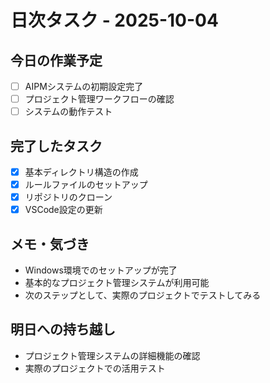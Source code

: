 # 日次タスク - 2025-10-04

## 今日の作業予定
- [ ] AIPMシステムの初期設定完了
- [ ] プロジェクト管理ワークフローの確認
- [ ] システムの動作テスト

## 完了したタスク
- [x] 基本ディレクトリ構造の作成
- [x] ルールファイルのセットアップ
- [x] リポジトリのクローン
- [x] VSCode設定の更新

## メモ・気づき
- Windows環境でのセットアップが完了
- 基本的なプロジェクト管理システムが利用可能
- 次のステップとして、実際のプロジェクトでテストしてみる

## 明日への持ち越し
- プロジェクト管理システムの詳細機能の確認
- 実際のプロジェクトでの活用テスト











